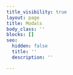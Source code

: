 ```yaml
---
title_visibility: true
layout: page
title: Modals
body_class: ''
blocks: []
seo:
  hidden: false
  title: ''
  description: ''

---
```

